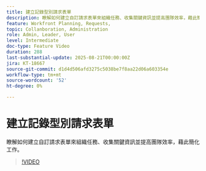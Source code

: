 ```yaml
---
title: 建立記錄型別請求表單
description: 瞭解如何建立自訂請求表單來組織任務、收集關鍵資訊並提高團隊效率，藉此簡化工作。
feature: Workfront Planning, Requests,
topic: Collanboration, Administration
role: Admin, Leader, User
level: Intermediate
doc-type: Feature Video
duration: 288
last-substantial-update: 2025-08-21T00:00:00Z
jira: KT-18667
source-git-commit: d1d4d506afd3275c5038be7f8aa22d06a603354e
workflow-type: tm+mt
source-wordcount: '52'
ht-degree: 0%

---
```



# 建立記錄型別請求表單

瞭解如何建立自訂請求表單來組織任務、收集關鍵資訊並提高團隊效率，藉此簡化工作。

>[!VIDEO](https://video.tv.adobe.com/v/3471080/?learn=on&enablevpops)
